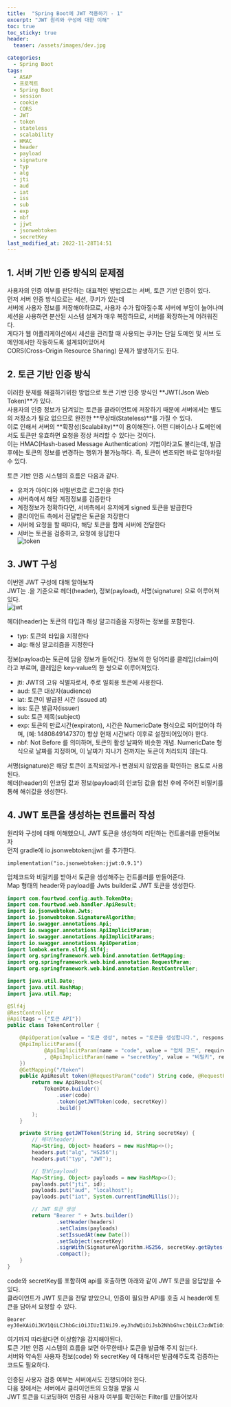 ```yaml
---
title:  "Spring Boot에 JWT 적용하기 - 1"
excerpt: "JWT 원리와 구성에 대한 이해"
toc: true
toc_sticky: true
header:
  teaser: /assets/images/dev.jpg

categories:
  - Spring Boot
tags:
  - ASAP
  - 프로젝트
  - Spring Boot
  - session
  - cookie
  - CORS
  - JWT
  - token
  - stateless
  - scalability
  - HMAC
  - header
  - payload
  - signature
  - typ
  - alg
  - jti
  - aud
  - iat
  - iss
  - sub
  - exp
  - nbf
  - jjwt
  - jsonwebtoken
  - secretKey
last_modified_at: 2022-11-28T14:51
---
```


## 1. 서버 기반 인증 방식의 문제점
사용자의 인증 여부를 판단하는 대표적인 방법으로는 서버, 토큰 기반 인증이 있다.  
먼저 서버 인증 방식으로는 세션, 쿠키가 있는데  
서버에 사용자 정보를 저장해야하므로, 사용자 수가 많아질수록 서버에 부담이 늘어나며  
세션을 사용하면 분산된 시스템 설계가 매우 복잡하므로, 서버를 확장하는게 어려워진다.  
게다가 웹 어플리케이션에서 세션을 관리할 때 사용되는 쿠키는 단일 도메인 및 서브 도메인에서만 작동하도록 설계되어있어서  
CORS(Cross-Origin Resource Sharing) 문제가 발생하기도 한다.  

## 2. 토큰 기반 인증 방식
이러한 문제를 해결하기위한 방법으로 토큰 기반 인증 방식인 **JWT(Json Web Token)**가 있다.  
사용자의 인증 정보가 담겨있는 토큰을 클라이언트에 저장하기 때문에 서버에서는 별도의 저장소가 필요 없으므로 완전한 **무상태(Stateless)**를 가질 수 있다.  
이로 인해서 서버의 **확장성(Scalability)**이 용이해진다. 어떤 디바이스나 도메인에서도 토큰만 유효하면 요청을 정상 처리할 수 있다는 것이다.  
이는 HMAC(Hash-based Message Authentication) 기법이라고도 불리는데, 발급 후에는 토큰의 정보를 변경하는 행위가 불가능하다. 즉, 토큰이 변조되면 바로 알아차릴 수 있다.  

토큰 기반 인증 시스템의 흐름은 다음과 같다.  
- 유저가 아이디와 비밀번호로 로그인을 한다  
- 서버측에서 해당 계정정보를 검증한다  
- 계정정보가 정확하다면, 서버측에서 유저에게 signed 토큰을 발급한다  
- 클라이언트 측에서 전달받은 토큰을 저장한다  
- 서버에 요청을 할 때마다, 해당 토큰을 함께 서버에 전달한다  
- 서버는 토큰을 검증하고, 요청에 응답한다  
![token]({{site.url}}/assets/images/20221128/token.png "token")

## 3. JWT 구성
이번엔 JWT 구성에 대해 알아보자  
JWT는 .을 기준으로 헤더(header), 정보(payload), 서명(signature) 으로 이루어져 있다.  
![jwt]({{site.url}}/assets/images/20221128/jwt.png "jwt")

헤더(header)는 토큰의 타입과 해싱 알고리즘을 지정하는 정보를 포함한다.  
- typ: 토큰의 타입을 지정한다
- alg: 해싱 알고리즘을 지정한다

정보(payload)는 토큰에 담을 정보가 들어간다. 정보의 한 덩어리를 클레임(claim)이라고 부르며, 클레임은 key-value의 한 쌍으로 이루어져있다.  
- jti: JWT의 고유 식별자로서, 주로 일회용 토큰에 사용한다.
- aud: 토큰 대상자(audience)
- iat: 토큰이 발급된 시간 (issued at)
- iss: 토큰 발급자(issuer)
- sub: 토큰 제목(subject)
- exp: 토큰의 만료시간(expiraton), 시간은 NumericDate 형식으로 되어있어야 하며, (예: 1480849147370) 항상 현재 시간보다 이후로 설정되어있어야 한다.
- nbf: Not Before 를 의미하며, 토큰의 활성 날짜와 비슷한 개념. NumericDate 형식으로 날짜를 지정하며, 이 날짜가 지나기 전까지는 토큰이 처리되지 않는다.

서명(signature)은 해당 토큰이 조작되었거나 변경되지 않았음을 확인하는 용도로 사용된다.  
헤더(header)의 인코딩 값과 정보(payload)의 인코딩 값을 합친 후에 주어진 비밀키를 통해 해쉬값을 생성한다.  

## 4. JWT 토큰을 생성하는 컨트롤러 작성
원리와 구성에 대해 이해했으니, JWT 토큰을 생성하여 리턴하는 컨트롤러를 만들어보자  
먼저 gradle에 io.jsonwebtoken:jjwt 를 추가한다.  
```text
implementation("io.jsonwebtoken:jjwt:0.9.1")
```

업체코드와 비밀키를 받아서 토큰을 생성해주는 컨트롤러를 만들어준다.  
Map 형태의 header와 payload를 Jwts builder로 JWT 토큰을 생성한다.  
```java
import com.fourtwod.config.auth.TokenDto;
import com.fourtwod.web.handler.ApiResult;
import io.jsonwebtoken.Jwts;
import io.jsonwebtoken.SignatureAlgorithm;
import io.swagger.annotations.Api;
import io.swagger.annotations.ApiImplicitParam;
import io.swagger.annotations.ApiImplicitParams;
import io.swagger.annotations.ApiOperation;
import lombok.extern.slf4j.Slf4j;
import org.springframework.web.bind.annotation.GetMapping;
import org.springframework.web.bind.annotation.RequestParam;
import org.springframework.web.bind.annotation.RestController;

import java.util.Date;
import java.util.HashMap;
import java.util.Map;

@Slf4j
@RestController
@Api(tags = {"토큰 API"})
public class TokenController {

	@ApiOperation(value = "토큰 생성", notes = "토큰을 생성합니다.", response = ApiResult.class)
	@ApiImplicitParams({
			@ApiImplicitParam(name = "code", value = "업체 코드", required = true, dataType = "string", paramType = "query", defaultValue = "")
			, @ApiImplicitParam(name = "secretKey", value = "비밀키", required = true, dataType = "string", paramType = "query", defaultValue = "")
	})
	@GetMapping("/token")
	public ApiResult token(@RequestParam("code") String code, @RequestParam("secretKey") String secretKey) {
		return new ApiResult<>(
			TokenDto.builder()
				.user(code)
				.token(getJWTToken(code, secretKey))
				.build()
		);
	}

	private String getJWTToken(String id, String secretKey) {
		// 헤더(header)
		Map<String, Object> headers = new HashMap<>();
		headers.put("alg", "HS256");
		headers.put("typ", "JWT");

		// 정보(payload)
		Map<String, Object> payloads = new HashMap<>();
		payloads.put("jti", id);
		payloads.put("aud", "localhost");
		payloads.put("iat", System.currentTimeMillis());

		// JWT 토큰 생성
		return "Bearer " + Jwts.builder()
				.setHeader(headers)
				.setClaims(payloads)
				.setIssuedAt(new Date())
				.setSubject(secretKey)
				.signWith(SignatureAlgorithm.HS256, secretKey.getBytes())
				.compact();
	}
}
```

code와 secretKey를 포함하여 api를 호출하면 아래와 같이 JWT 토큰을 응답받을 수 있다.  
클라이언트가 JWT 토큰을 전달 받았으니, 인증이 필요한 API를 호출 시 header에 토큰을 담아서 요청할 수 있다.  
```text
Bearer eyJ0eXAiOiJKV1QiLCJhbGciOiJIUzI1NiJ9.eyJhdWQiOiJsb2NhbGhvc3QiLCJzdWIiOiI3ZThiNmUwZWMxOGNhMTdhOWZjNTRhMjA4NDg2NTZkMCIsImlhdCI6MTY2OTYxMjQ4MiwianRpIjoiZnJvbnQifQ.XHLMTiwn4iPvnzMCQVNRW60VYLWUh3vxBSsvycsEj7c
```

여기까지 따라왔다면 이상함?을 감지해야된다.  
토큰 기반 인증 시스템의 흐름을 보면 아무한테나 토큰을 발급해 주지 않는다.  
서버와 약속된 사용자 정보(code) 와 secretKey 에 대해서만 발급해주도록 검증하는 코드도 필요하다.  

인증된 사용자 검증 여부는 서버에서도 진행되어야 한다.  
다음 장에서는 서버에서 클라이언트의 요청을 받을 시  
JWT 토큰을 디코딩하여 인증된 사용자 여부를 확인하는 Filter를 만들어보자  